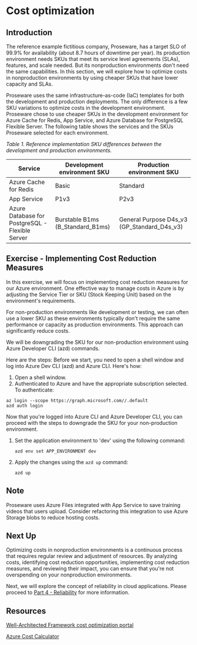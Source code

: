 # Cost optimization

## Introduction

The reference example fictitious company, Proseware, has a target SLO of 99.9% for availability (about 8.7 hours of downtime per year). Its production environment needs SKUs that meet its service level agreements (SLAs), features, and scale needed. But its nonproduction environments don't need the same capabilities. In this section, we will explore how to optimize costs in nonproduction environments by using cheaper SKUs that have lower capacity and SLAs. 

Proseware uses the same infrastructure-as-code (IaC) templates for both the development and production deployments. The only difference is a few SKU variations to optimize costs in the development environment. Proseware chose to use cheaper SKUs in the development environment for Azure Cache for Redis, App Service, and Azure Database for PostgreSQL Flexible Server. The following table shows the services and the SKUs Proseware selected for each environment.

*Table 1. Reference implementation SKU differences between the development and production environments.*

| Service | Development environment SKU | Production environment SKU |
| --- | --- | --- |
| Azure Cache for Redis | Basic | Standard |
| App Service | P1v3 | P2v3 |
| Azure Database for PostgreSQL - Flexible Server | Burstable B1ms (B_Standard_B1ms) | General Purpose D4s_v3 (GP_Standard_D4s_v3) |


## Exercise - Implementing Cost Reduction Measures

In this exercise, we will focus on implementing cost reduction measures for our Azure environment. One effective way to manage costs in Azure is by adjusting the Service Tier or SKU (Stock Keeping Unit) based on the environment's requirements. 

For non-production environments like development or testing, we can often use a lower SKU as these environments typically don't require the same performance or capacity as production environments. This approach can significantly reduce costs.

We will be downgrading the SKU for our non-production environment using Azure Developer CLI  (azd) commands. 

Here are the steps:
Before we start, you need to open a shell window and log into Azure Dev CLI (azd) and Azure CLI. Here's how:

1. Open a shell window.
2. Authenticated to Azure and have the appropriate subscription selected.  To authenticate:

```shell
az login --scope https://graph.microsoft.com//.default
azd auth login
```

Now that you're logged into Azure CLI and Azure Developer CLI, you can proceed with the steps to downgrade the SKU for your non-production environment.

1. Set the application environment to 'dev' using the following command:

    ```shell
    azd env set APP_ENVIRONMENT dev
    ```

2. Apply the changes using the `azd up` command:

    ```shell
    azd up
    ```

## Note

Proseware uses Azure Files integrated with App Service to save training videos that users upload.
Consider refactoring this integration to use Azure Storage blobs to reduce hosting costs.

## Next Up

Optimizing costs in nonproduction environments is a continuous process that requires regular review and adjustment of resources. By analyzing costs, identifying cost reduction opportunities, implementing cost reduction measures, and reviewing their impact, you can ensure that you're not overspending on your nonproduction environments.

Next, we will explore the concept of reliability in cloud applications. Please proceed to [Part 4 - Reliability](../Part4-Reliability/README.md) for more information.

## Resources
[Well-Architected Framework cost optimization portal](https://learn.microsoft.com/azure/well-architected/cost-optimization)

[Azure Cost Calculator](https://azure.microsoft.com/pricing/calculator)
